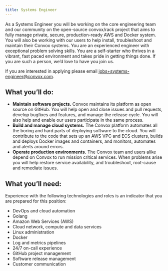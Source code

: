 ```yaml
---
title: Systems Engineer
---
```


As a Systems Engineer you will be working on the core engineering team and our community on the open-source convox/rack project that aims to fully manage private, secure, production-ready AWS and Docker system. You will also be working with our users to help install, troubleshoot and maintain their Convox systems. You are an experienced engineer with exceptional problem solving skills. You are a self-starter who thrives in a vibrant, fast paced environment and takes pride in getting things done. If you are such a person, we’d love to have you join us.   

If you are interested in applying please email [jobs+systems-engineer@convox.com](mailto:jobs+systems-engineer@convox.com). 

## What you’ll do:
- **Maintain software projects.** Convox maintains its platform as open source on GitHub. You will help open and close issues and pull requests, develop bugfixes and features, and manage the release cycle. You will also help and enable our users participate in the same process.
- **Build and manage cloud systems.** The Convox platform automates all the boring and hard parts of deploying software to the cloud. You will contribute to the code that sets up an AWS VPC and ECS clusters, builds and deploys Docker images and containers, and monitors, automates and alerts around errors.
- **Operate production environments.** The Convox team and users alike depend on Convox to run mission critical services. When problems arise you will help restore service availability, and troubleshoot, root-cause and remediate issues.

## What you’ll need:
Experience with the following technologies and roles is an indicator that you are prepared for this position: 

- DevOps and cloud automation
- Golang
- Amazon Web Services (AWS)
- Cloud network, compute and data services
- Linux administration
- Docker
- Log and metrics pipelines
- 24/7 on-call experience
- GitHub project management
- Software release management
- Customer communication  
